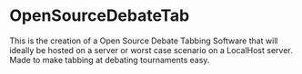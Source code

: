 # OpenSourceDebateTab
This is the creation of a Open Source Debate Tabbing Software that will ideally be hosted on a server or worst case scenario on a LocalHost server. Made to make tabbing at debating tournaments easy.
